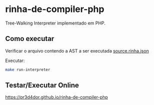 # rinha-de-compiler-php

Tree-Walking Interpreter implementado em PHP.

## Como executar

Verificar o arquivo contendo a AST a ser executada [source.rinha.json](source.rinha.json)

Executar:

```sh
make run-interpreter
```

## Testar/Executar Online

<https://pr3d4dor.github.io/rinha-de-compiler-php>
